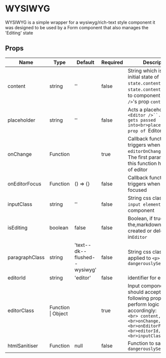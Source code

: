 # WYSIWYG

WYSIWYG is a simple wrapper for a wysiwyg/rich-text style component
it was designed to be used by a Form component that also manages the 'Editing' state


## Props
| Name           | Type                   | Default                      | Required | Description                                                                                                                                                                    |
| -------------- | ---------------------- | ---------------------------- | -------- | ------------------------------------------------------------------------------------------------------------------------------------------------------------------------------ |
| content        | string                 | ''                           | false    | String which is set to the initial state of `state.content`.<br>`state.content` is bound to component `<Editor />`'s prop `content`                                            |
| placeholder    | string                 | ''                           | false    | Acts a placeholder for `<Editor />``. value gets passed into<br>placeholder prop of `Editor`                                                                                   |
| onChange       | Function               |                              | true     | Callback function that triggers when `editorOnChange` is run.<br>The first parameter of this function has `content` of editor                                                  |
| onEditorFocus  | Function               | () => {}                     | false    | Callback function that triggers when Editor is focused                                                                                                                         |
| inputClass     | string                 | ''                           | false    | String css class for `input element` of `Editor` component                                                                                                                     |
| isEditing      | boolean                | false                        | false    | Boolean, if true the,markdown can be created or deleted in`Editor`                                                                                                             |
| paragraphClass | string                 | 'text--dk--flushed--wysiwyg' | false    | String css class that is applied to `<p>` with `dangerouslySetInnerHTML`                                                                                                       |
| editorId       | string                 | 'editor'                     | false    | identifier for editor input                                                                                                                                                    |
| editorClass    | Function &#124; Object |                              | true     | Input component that should accept the following props and perform logic<br>accordingly:<br>```<br> content,<br>onChange,<br>onEditorFocus,<br>editorId,<br>inputClass,<br>``` |
| htmlSanitiser  | Function               | null                         | false    | Function to sanitise `dangerouslySetInnerHTML`                                                                                                                                 |
